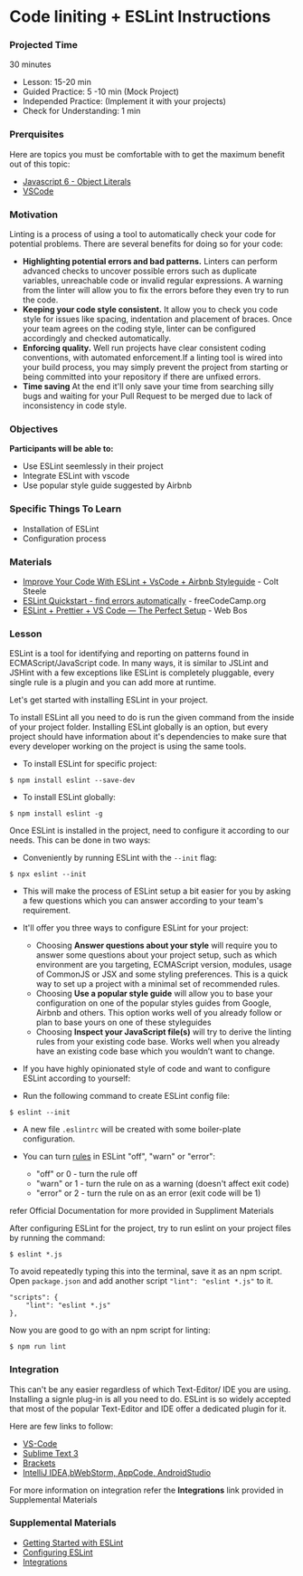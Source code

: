 
# Code liniting + ESLint Instructions

### Projected Time
30 minutes

- Lesson: 15-20 min
- Guided Practice: 5 -10 min (Mock Project)
- Independed Practice: (Implement it with your projects)
- Check for Understanding: 1 min

### Prerquisites

Here are topics you must be comfortable with to get the maximum benefit out of this topic:

-  [Javascript 6 - Object Literals](https://github.com/Techtonica/curriculum/blob/master/javascript/javascript-6-object-literals.md)
- [VSCode](https://github.com/Techtonica/curriculum/blob/master/vs-code/vscode.md)

### Motivation

Linting is a process of using a tool to automatically check your code for potential problems. There are several benefits for doing so for your code:

-  **Highlighting potential errors and bad patterns.** Linters can perform advanced checks to uncover possible errors such as duplicate variables, unreachable code or invalid regular expressions. A warning from the linter will allow you to fix the errors before they even try to run the code.
-  **Keeping your code style consistent.** It allow you to check you code style for issues like spacing, indentation and placement of braces. Once your team agrees on the coding style, linter can be configured accordingly and checked automatically.
-  **Enforcing quality.** Well run projects have clear consistent coding conventions, with automated enforcement.If a linting tool is wired into your build process, you may simply prevent the project from starting or being committed into your repository if there are unfixed errors.
-  **Time saving** At the end it'll only save your time from searching silly bugs and waiting for your Pull Request to be merged due to lack of inconsistency in code style.

### Objectives

**Participants will be able to:**

- Use ESLint seemlessly in their project
- Integrate ESLint with vscode
- Use popular style guide suggested by Airbnb
  

### Specific Things To Learn

- Installation of ESLint
- Configuration process

### Materials

-  [Improve Your Code With ESLint + VsCode + Airbnb Styleguide](https://www.youtube.com/watch?v=mfGkKlMDfwQ&t=253s) - Colt Steele
-  [ESLint Quickstart - find errors automatically](https://www.youtube.com/watch?v=qhuFviJn-es) - freeCodeCamp.org
-  [ESLint + Prettier + VS Code — The Perfect Setup](https://www.youtube.com/watch?v=lHAeK8t94as) - Web Bos


### Lesson

ESLint is a tool for identifying and reporting on patterns found in ECMAScript/JavaScript code. In many ways, it is similar to JSLint and JSHint with a few exceptions like ESLint is completely pluggable, every single rule is a plugin and you can add more at runtime.


Let's get started with installing ESLint in your project.

To install ESLint all you need to do is run the given command from the inside of your project folder. Installing ESLint globally is an option, but every project should have information about it's dependencies to make sure that every developer working on the project is using the same tools.
  
- To install ESLint for specific project:

```
$ npm install eslint --save-dev
```

- To install ESLint globally:

```
$ npm install eslint -g
```

Once ESLint is installed in the project, need to configure it according to our needs. This can be done in two ways:


- Conveniently by running ESLint with the `--init` flag:

```
$ npx eslint --init
```

- This will make the process of ESLint setup a bit easier for you by asking a few questions which you can answer according to your team's requirement.

- It'll offer you three ways to configure ESLint for your project:
	- Choosing **Answer questions about your style** will require you to answer some questions about your project setup, such as which environment are you targeting, ECMAScript version, modules, usage of CommonJS or JSX and some styling preferences. This is a quick way to set up a project with a minimal set of recommended rules.
	- Choosing **Use a popular style guide** will allow you to base your configuration on one of the popular styles guides from Google, Airbnb and others. This option works well of you already follow or plan to base yours on one of these styleguides
	- Choosing **Inspect your JavaScript file(s)** will try to derive the linting rules from your existing code base. Works well when you already have an existing code base which you wouldn’t want to change.

- If you have highly opinionated style of code and want to configure ESLint according to yourself:
- Run the following command to create ESLint config file:

```
$ eslint --init
```

- A new file `.eslintrc` will be created with some boiler-plate configuration.
- You can turn [rules](https://eslint.org/docs/rules/) in ESLint "off", "warn" or "error":

	- "off" or 0 - turn the rule off
	- "warn" or 1 - turn the rule on as a warning (doesn't affect exit code)
	- "error" or 2 - turn the rule on as an error (exit code will be 1)

refer Official Documentation for more provided in Suppliment Materials

After configuring ESLint for the project, try to run eslint on your project files by running the command:

```
$ eslint *.js
```

To avoid repeatedly typing this into the terminal, save it as an npm script. Open `package.json` and add another script `"lint": "eslint *.js"` to it.

```
"scripts": {
	"lint": "eslint *.js"
},
```

Now you are good to go with an npm script for linting:
```
$ npm run lint
```

### Integration

This can't be any easier regardless of which Text-Editor/ IDE you are using. Installing a signle plug-in is all you need to do. ESLint is so widely accepted that most of the popular Text-Editor and IDE offer a dedicated plugin for it.

  
Here are few links to follow:

-  [VS-Code](https://marketplace.visualstudio.com/items?itemName=dbaeumer.vscode-eslint)
-  [Sublime Text 3](https://github.com/SublimeLinter/SublimeLinter-eslint)
-  [Brackets](https://github.com/brackets-userland/brackets-eslint)
-  [IntelliJ IDEA,bWebStorm, AppCode, AndroidStudio](https://plugins.jetbrains.com/plugin/7494-eslint)

For more information on integration refer the **Integrations** link provided in Supplemental Materials

### Supplemental Materials

-  [Getting Started with ESLint](https://eslint.org/docs/user-guide/getting-started)
-  [Configuring ESLint](https://eslint.org/docs/user-guide/configuring#top)
-  [Integrations](https://eslint.org/docs/user-guide/integrations)